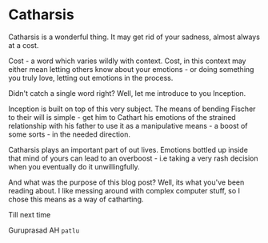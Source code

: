 # Catharsis

Catharsis is a wonderful thing. It may get rid of your sadness, almost always at a cost.

Cost - a word which varies wildly with context. Cost, in this context may either mean letting others know about your emotions - or doing something you truly love, letting out emotions in the process.

Didn't catch a single word right? Well, let me introduce to you Inception.

Inception is built on top of this very subject. The means of bending Fischer to their will is simple - get him to Cathart his emotions of the strained relationship with his father to use it as a manipulative means - a boost of some sorts - in the needed direction.

Catharsis plays an important part of out lives. Emotions bottled up inside that mind of yours can lead to an overboost - i.e taking a very rash decision when you eventually do it unwillingfully.

And what was the purpose of this blog post? Well, its what you've been reading about. I like messing around with complex computer stuff, so I chose this means as a way of catharting.

Till next time

Guruprasad AH `patlu`
